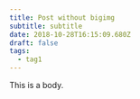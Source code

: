 ```yaml
---
title: Post without bigimg
subtitle: subtitle
date: 2018-10-28T16:15:09.680Z
draft: false
tags:
  - tag1
---
```

This is a body.
